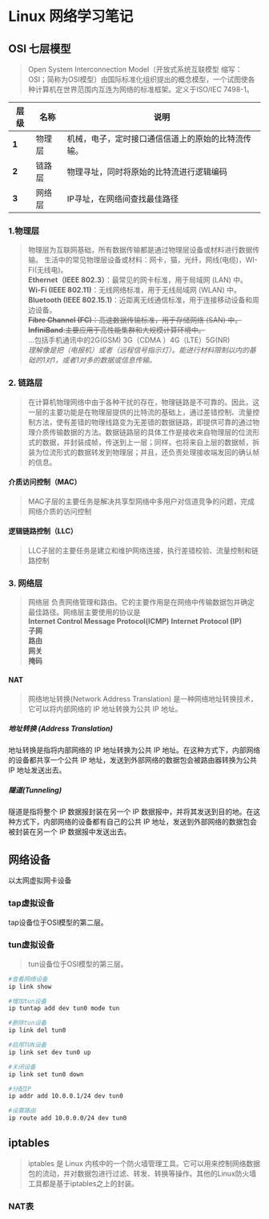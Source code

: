 # Linux 网络学习笔记

## OSI 七层模型
>  Open System Interconnection Model（开放式系统互联模型 缩写：OSI；简称为OSI模型）由国际标准化组织提出的概念模型，一个试图使各种计算机在世界范围内互连为网络的标准框架。定义于ISO/IEC 7498-1。

| 层级 | 名称 |  说明 |
| -- | -- |  -- |
| **1** | 物理层 |   机械，电子，定时接口通信信道上的原始的比特流传输。 |
| **2** | 链路层 |  物理寻址，同时将原始的比特流进行逻辑编码 |
| **3** | 网络层 | IP寻址，在网络间查找最佳路径|

### 1.物理层 
> 物理层为互联网基础，所有数据传输都是通过物理层设备或材料进行数据传输。 生活中的常见物理层设备或材料：网卡，猫，光纤，网线(电缆)，WI-FI(无线电)。   
    **Ethernet（IEEE 802.3）**：最常见的网卡标准，用于局域网 (LAN) 中。  
    **Wi-Fi (IEEE 802.11)**：无线网络标准，用于无线局域网 (WLAN) 中。  
    **Bluetooth (IEEE 802.15.1)**：近距离无线通信标准，用于连接移动设备和周边设备。  
    ~~**Fibre Channel (FC)**：高速数据传输标准，用于存储网络 (SAN) 中。~~  
    ~~**InfiniBand**:主要应用于高性能集群和大规模计算环境中。~~  
    ...包括手机通讯中的2G(GSM) 3G（CDMA ）4G（LTE）5G(NR)  
    *理解像是把（电报机）或者（远程信号指示灯）。能进行材料限制以内的基础的1对1，或者1对多的数据或信息传输。*

### 2. 链路层
> 在计算机物理网络中由于各种干扰的存在，物理链路是不可靠的。因此，这一层的主要功能是在物理层提供的比特流的基础上，通过差错控制、流量控制方法，使有差错的物理线路变为无差错的数据链路，即提供可靠的通过物理介质传输数据的方法。数据链路层的具体工作是接收来自物理层的位流形式的数据，并封装成帧，传送到上一层；同样，也将来自上层的数据帧，拆装为位流形式的数据转发到物理层；并且，还负责处理接收端发回的确认帧的信息。
#### 介质访问控制（MAC）
> MAC子层的主要任务是解决共享型网络中多用户对信道竞争的问题，完成网络介质的访问控制
#### 逻辑链路控制（LLC）
>LLC子层的主要任务是建立和维护网络连接，执行差错校验、流量控制和链路控制


### 3. 网络层
> 网络层 负责网络管理和路由。它的主要作用是在网络中传输数据包并确定最佳路径。网络层主要使用的协议是  
    **Internet Control Message Protocol(ICMP)** 
    **Internet Protocol (IP)**  
    **子网**  
    **路由**  
    **网关**  
    **掩码**  

#### NAT
>网络地址转换(Network Address Translation) 是一种网络地址转换技术，它可以将内部网络的 IP 地址转换为公共 IP 地址。  

##### 地址转换 (Address Translation)
地址转换是指将内部网络的 IP 地址转换为公共 IP 地址。在这种方式下，内部网络的设备都共享一个公共 IP 地址，发送到外部网络的数据包会被路由器转换为公共 IP 地址发送出去。

##### 隧道(Tunneling)
隧道是指将整个 IP 数据报封装在另一个 IP 数据报中，并将其发送到目的地。在这种方式下，内部网络的设备都有自己的公共 IP 地址，发送到外部网络的数据包会被封装在另一个 IP 数据报中发送出去。

## 网络设备
 以太网虚拟网卡设备
### tap虚拟设备
tap设备位于OSI模型的第二层。
### tun虚拟设备
>tun设备位于OSI模型的第三层。
```bash
#查看网络设备
ip link show

#增加tun设备
ip tuntap add dev tun0 mode tun

#删除tun设备
ip link del tun0

#启用TUN设备
ip link set dev tun0 up

#关闭设备
ip link set tun0 down

#分配IP
ip addr add 10.0.0.1/24 dev tun0

#设置路由 
ip route add 10.0.0.0/24 dev tun0
```

## iptables
> iptables 是 Linux 内核中的一个防火墙管理工具。它可以用来控制网络数据包的流动，并对数据包进行过滤、转发、转换等操作。其他的Linux防火墙工具都是基于iptables之上的封装。

### NAT表 